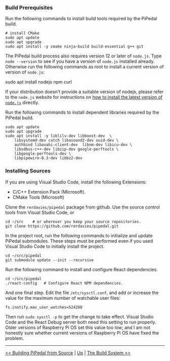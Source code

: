 ### Build Prerequisites

Run the following commands to install build tools required by the PiPedal build.

    # install CMake
    sudo apt update
    sudo apt upgrade
    sudo apt install -y cmake ninja-build build-essential g++ git

The PiPedal build process also requires version 12 or later of `node.js`. Type `node --version` to see if you have a version 
of `node.js` installed already. Otherwise run the following commands as root to install a current version of version of `node.js`: 


   sudo apt install nodejs npm curl


If your distribution doesn't provide a suitable version of nodejs, 
please refer to the `node.js` website for instructions on [how to install the latest version of `node.js`](https://nodejs.org/en/download) directly.

Run the following commands to install dependent libraries required by the PiPedal build.
 
    sudo apt update 
    sudo apt upgrade
    sudo apt install -y liblilv-dev libboost-dev  \
        libsystemd-dev catch libasound2-dev uuid-dev \
        authbind libavahi-client-dev  libnm-dev libicu-dev \
        libsdbus-c++-dev libzip-dev google-perftools \
        libgoogle-perftools-dev \
        libpipewire-0.3-dev libbz2-dev
    

### Installing Sources

If you are using Visual Studio Code, install the following Extensions:

- C/C++ Extension Pack (Microsoft).
- CMake Tools (Microsoft)

Clone the `rerdavies/pipedal` package from github. Use the source control tools from Visual Studio Code, or

    cd ~/src    # or wherever you keep your source repositories.
    git clone https://github.com/rerdavies/pipedal.git

In the project root, run the following commands to initialize and update PiPedal submodules. These steps
must be performed even if you used Visual Studio Code to initially install the project.

    cd ~/src/pipedal
    git submodule update --init --recursive
   
Run the following command to install and configure React dependencies.

    cd ~/src/pipedal
    ./react-config   # Configure React NPM dependencies.

And one final step. Edit the file `/etc/sysctl.conf`, and add or increase the value for the maximum number of watchable user 
files:

    fs.inotify.max_user_watches=524288

Then run `sudo sysctl -p` to get the change to take effect. Visual Studio Code and the React Debug server both need this 
setting to run properly. Older versions of Raspberry Pi OS set this value too low; and I am not honestly sure whether current 
versions of Raspberry Pi OS have fixed the problem.
   
--------------------------   
[<< Building PiPedal from Source](BuildingPiPedalFromSource.md) | [Up](Documentation.md) | [The Build System >>](TheBuildSystem.md)
 
